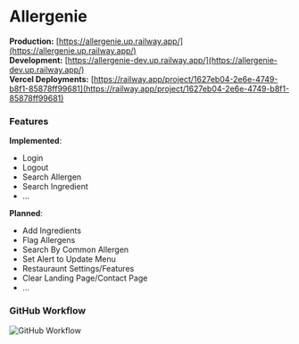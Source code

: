 # Allergenie
**Production:** [https://allergenie.up.railway.app/](https://allergenie.up.railway.app/)  
**Development:** [https://allergenie-dev.up.railway.app/](https://allergenie-dev.up.railway.app/)  
**Vercel Deployments:** [https://railway.app/project/1627eb04-2e6e-4749-b8f1-85878ff99681](https://railway.app/project/1627eb04-2e6e-4749-b8f1-85878ff99681)

### Features
**Implemented**:
- Login
- Logout
- Search Allergen
- Search Ingredient
- ...

**Planned**:
- Add Ingredients
- Flag Allergens
- Search By Common Allergen
- Set Alert to Update Menu
- Restauraunt Settings/Features
- Clear Landing Page/Contact Page
- ...

### GitHub Workflow

![GitHub Workflow](https://github.com/user-attachments/assets/996b1a56-9e73-4328-93dc-6cc9c752d0b1)
